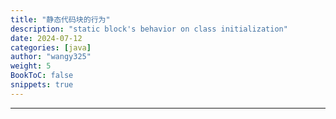 ```yaml
---
title: "静态代码块的行为"
description: "static block's behavior on class initialization"
date: 2024-07-12
categories: [java]
author: "wangy325"
weight: 5
BookToC: false
snippets: true
---
```


---
